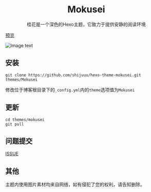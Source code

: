 <h1 align="center">Mokusei</h1>
<p align="center">桂花是一个深色的Hexo主题，它致力于提供安静的阅读环境</p>

[预览](https://blog.shijukun.com)   

![Image text](https://github.com/shijuuu/hexo-theme-mokusei/blob/master/asset/previ.png)


## 安装

```
git clone https://github.com/shijuuu/hexo-theme-mokusei.git themes/Mokusei
```
修改位于博客根目录下的<code>_config.yml</code>内的<code>theme</code>选项值为<code>Mokusei</code>

## 更新

```
cd themes/mokusei
git pull
```

## 问题提交

[ISSUE](https://github.com/shijuuu/hexo-theme-mokusei/issues/)

## 其他

主题内使用图片素材均来自网络，如有侵犯了您的权利，请告知删除。
